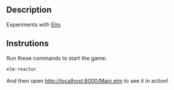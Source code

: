 ## Description

Experiments with [Elm](http://elm-lang.org/).

## Instrutions

Run these commands to start the game:

```bash
elm-reactor
```

And then open [http://localhost:8000/Main.elm](http://localhost:8000/Main.elm) to see it in action!
